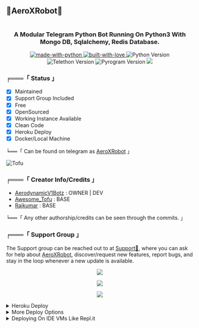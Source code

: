 <H2>    🤖AeroXRobot🤖    </H2>
<div align="center">
<img src="https://telegra.ph//file/930b78ad0d3629f7047ec.jpg" alt=""></div>
<h3 align="center"> 
    A Modular Telegram Python Bot Running On Python3 With Mongo DB, Sqlalchemy, Redis Database.
</h3>

<p align="center">
    <a href="https://python.org">
        <img src="http://forthebadge.com/images/badges/made-with-python.svg" alt="made-with-python">
    </a>
<a href="https://GitHub.com/Awesome-Tofu">
        <img src="http://ForTheBadge.com/images/badges/built-with-love.svg" alt="built-with-love">
    </a>
<img src="https://img.shields.io/badge/python-3.10.1-green?style=for-the-badge&logo=appveyor" alt="Python Version">
<img src="https://img.shields.io/badge/Telethon-1.24.0-yellow?style=for-the-badge&logo=appveyor" alt="Telethon Version">
<img src="https://img.shields.io/badge/Pyrogram-1.4.1-red?style=for-the-badge&logo=appveyor" alt="Pyrogram Version">
<a href="https://github.com/AerodynamicV1Botz/AeroXRobot Robot"> <img src="https://img.shields.io/github/repo-size/AerodynamicV1Botz/AeroXRobot?color=red&logo=github&logoColor=green&style=for-the-badge" /></a>
<div>

###  ╒═══「 Status 」

+ [x] Maintained
+ [x] Support Group Included
+ [x] Free
+ [x] OpenSourced
+ [x] Working Instance Available
+ [x] Clean Code
+ [x] Heroku Deploy
+ [x] Docker/Local Machine

╘══「 Can be found on telegram as [AeroXRobot](https://t.me/AeroXrobot) 」


![Tofu](https://telegra.ph//file/2a8e42a346478715b197f.jpg)

### ╒═══「 Creator Info/Credits 」
+  [AerodynamicV1Botz](https://GitHub.com/AerodynamicV1Botz) : OWNER | DEV
+  [Awesome_Tofu](https://GitHub.com/Awesome-Tofu) : BASE
+  [Rajkumar](https://github.com/Awesome-RJ) : BASE

╘══「 Any other authorship/credits can be seen through the commits. 」

### ╒═══「 Support Group 」 

The Support group can be reached out to at [Support💬](https://t.me/AerodynamicV1_Promotion), where you can ask for help about [AeroXRobot](https://t.me/AeroXrobot), discover/request new features, report bugs, and stay in the loop whenever a new update is available.

</h3>

<p align="center">
<a href="https://telegram.me/AerodynamicV1_UPDATE"><img src="https://img.shields.io/badge/-Support%20Channel-blue.svg?style=for-the-badge&logo=Telegram"></a>
</p>

<p align="center">
<a href="https://telegram.me/AerodynamicV1_Promotion"><img src="https://img.shields.io/badge/-Support%20Group-blue.svg?style=for-the-badge&logo=Telegram"></a>
</p>

<p align="center">
<a href="https://telegram.me/AerodynamicV1_OFFICIAL"><img src="https://img.shields.io/badge/%20AerodymamicV1-blue.svg?style=for-the-badge&logo=Telegram"></a>
</p> 

<details>
	<summary>Heroku Deploy</summary>
	<br>
	<b>
The Easiest Way to Deploy This Bot is Via Heroku.
		In Order To deploy, You Just Have Fill The Necessary Environment Variables and Done!</b>
	
  <h1>
    <p align="center">
        <a href="https://heroku.com/deploy?template=https://github.com/AerodynamicV1Botz/AeroXRobot">
            <img src="https://www.herokucdn.com/deploy/button.svg" alt="Deploy">
        </a>
    </p>
</h1>

</details>
<details>
    <summary>More Deploy Options</summary>
    <br>
    <p align="center">

    Deploying on Local Machine

</p>

```console
    ~$ git clone https://github.com/AerodynamicV1Botz/AeroXRobot
    ~$ cd AeroXRobot
    ~$ cp sample_config.py config.py
```

Edit Config.py with your own Values

Start with ```python -m AeroXrobot```

</details>    

<details>
     <summary>Deploying On IDE VMs Like Repl.it</summary>
       <br>
         <p align="left">
            <b> 

            Refer to Deploying On Local Machine.

 </b>
</p>
</details>
